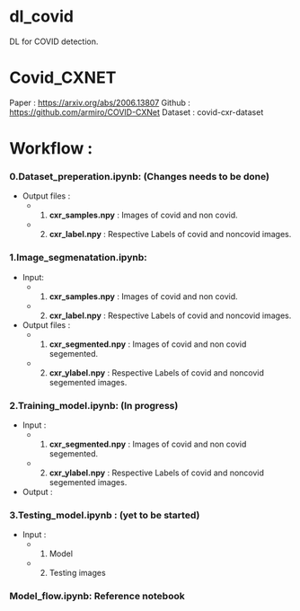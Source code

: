 # dl_covid
DL for COVID detection.

# Covid_CXNET

Paper : https://arxiv.org/abs/2006.13807
Github : https://github.com/armiro/COVID-CXNet
Dataset : covid-cxr-dataset

# Workflow :
### 0.Dataset_preperation.ipynb: (Changes needs to be done)
  - Output files :
    - 1. **cxr_samples.npy** : Images of covid and non covid.
    - 2. **cxr_label.npy**   : Respective Labels of covid and noncovid images.
    
### 1.Image_segmenatation.ipynb:
  - Input:
    - 1. **cxr_samples.npy** : Images of covid and non covid.
    - 2. **cxr_label.npy**   : Respective Labels of covid and noncovid images.
  - Output files :
    - 1. **cxr_segmented.npy** : Images of covid and non covid segemented.
    - 2. **cxr_ylabel.npy**   : Respective Labels of covid and noncovid segemented images.
    
### 2.Training_model.ipynb: (In progress)
  - Input  :
    - 1. **cxr_segmented.npy** : Images of covid and non covid segemented.
    - 2. **cxr_ylabel.npy**   : Respective Labels of covid and noncovid segemented images.
  - Output :
      
### 3.Testing_model.ipynb : (yet to be started) 
  - Input : 
    - 1. Model
    - 2. Testing images
    
### Model_flow.ipynb: Reference notebook
      

